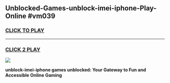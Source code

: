 
## Unblocked-Games-unblock-imei-iphone-Play-Online #vm039
<h3>
<a href="https://news.freeplayer.one?title=unblock-imei-iphone&ref=3">CLICK TO PLAY</a></h3>
<hr>

<h3>
<a href="https://news.freeplayer.one?title=unblock-imei-iphone&ref=3">CLICK 2 PLAY</a>
  
</h3>

<a href="https://news.freeplayer.one?title=unblock-imei-iphone&ref=3"><img src="https://clearcache.store/games.png"></a>


**unblock-imei-iphone games unblocked: Your Gateway to Fun and Accessible Online Gaming**
